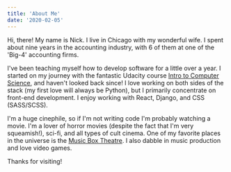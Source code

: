 ```yaml
---
title: 'About Me'
date: '2020-02-05'
---
```


Hi, there! My name is Nick. I live in Chicago with my wonderful wife. I spent about nine years in the accounting industry, with 6 of them at one of the 'Big-4' accounting firms. 

I've been teaching myself how to develop software for a little over a year. I started on my journey with the fantastic Udacity course [Intro to Computer Science](https://classroom.udacity.com/courses/cs101/), and haven't looked back since! I love working on both sides of the stack (my first love will always be Python), but I primarily concentrate on front-end development. I enjoy working with React, Django, and CSS (SASS/SCSS).

I'm a huge cinephile, so if I'm not writing code I'm probably watching a movie. I'm a lover of horror movies (despite the fact that I'm very squeamish!), sci-fi, and all types of cult cinema. One of my favorite places in the universe is the [Music Box Theatre](https://musicboxtheatre.com/). I also dabble in music production and love video games.  
        
Thanks for visiting!    
